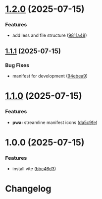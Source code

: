 # [1.2.0](https://github.com/LevButkovskiy/frontend-template/compare/v1.1.1...v1.2.0) (2025-07-15)


### Features

* add less and file structure ([9811a48](https://github.com/LevButkovskiy/frontend-template/commit/9811a48a0008710e0d369cf1bcb3344efba2a797))

## [1.1.1](https://github.com/LevButkovskiy/frontend-template/compare/v1.1.0...v1.1.1) (2025-07-15)


### Bug Fixes

* manifest for development ([94ebea9](https://github.com/LevButkovskiy/frontend-template/commit/94ebea962919c551c58559b62305278674d5dbf7))

# [1.1.0](https://github.com/LevButkovskiy/frontend-template/compare/v1.0.0...v1.1.0) (2025-07-15)


### Features

* **pwa:** streamline manifest icons ([da5c9fe](https://github.com/LevButkovskiy/frontend-template/commit/da5c9fef437c4225d3197f4e9892fd9a019a857e))

# 1.0.0 (2025-07-15)


### Features

* install vite ([bbc46d3](https://github.com/LevButkovskiy/frontend-template/commit/bbc46d3901c20438198fe1aaedd3f60e3a2170b2))

# Changelog
